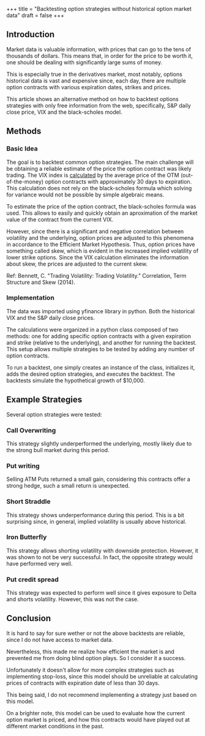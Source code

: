 +++
title = "Backtesting option strategies without historical option market data"
draft = false
+++


<!-- ![My Logo](/images/logo1.png) -->


## Introduction

Market data is valuable information, with prices that can go to the tens of thousands of dollars. This means that, in order for the price to be worth it, one should be dealing with significantly large sums of money.

This is especially true in the derivatives market, most notably, options historical data is vast and expensive since, each day, there are multiple option contracts with various expiration dates, strikes and prices.

This article shows an alternative method on how to backtest options strategies with only free information from the web, specifically, S&P daily close price, VIX and the black-scholes model.

## Methods

### Basic Idea

The goal is to backtest common option strategies. The main challenge will be obtaining a reliable estimate of the price the option contract was likely trading. The VIX index is [calculated](https://www.sfu.ca/~poitras/419_VIX.pdf) by the average price of the OTM (out-of-the-money) option contracts with approximately 30 days to expiration. This calculation does not rely on the black-scholes formula which solving for variance would not be possible by simple algebraic means.

To estimate the price of the option contract, the black-scholes formula was used. This allows to easily and quickly obtain an aproximation of the market value of the contract from the current VIX.

However, since there is a significant and negative correlation between volatility and the underlying, option prices are adjusted to this phenomena in accordance to the Efficient Market Hypothesis. Thus, option prices have something called skew, which is evident in the increased implied volatility of lower strike options. Since the VIX calculation eliminates the information about skew, the prices are adjusted to the current skew.

Ref: Bennett, C. "Trading Volatility: Trading Volatility." Correlation, Term Structure and Skew (2014).

### Implementation

The data was imported using yfinance library in python. Both the historical VIX and the S&P daily close prices.

The calculations were organized in a python class composed of two methods: one for adding specific option contracts with a given expiration and strike (relative to the underlying), and another for running the backtest. This setup allows multiple strategies to be tested by adding any number of option contracts.

To run a backtest, one simply creates an instance of the class, initializes it, adds the desired option strategies, and executes the backtest. The backtests simulate the hypothetical growth of $10,000.

## Example Strategies

Several option strategies were tested:

### Call Overwriting

This strategy slightly underperformed the underlying, mostly likely due to the strong bull market during this period.

### Put writing

Selling ATM Puts returned a small gain, considering this contracts offer a strong hedge, such a small return is unexpected.

### Short Straddle

This strategy shows underperformance during this period. This is a bit surprising since, in general, implied volatility is usually above historical.

### Iron Butterfly

This strategy allows shorting volatility with downside protection. However, it was shown to not be very successful. In fact, the opposite strategy would have performed very well.

### Put credit spread

This strategy was expected to perform well since it gives exposure to Delta and shorts volatility. However, this was not the case.

## Conclusion

It is hard to say for sure wether or not the above backtests are reliable, since I do not have access to market data.

Nevertheless, this made me realize how efficient the market is and prevented me from doing blind option plays. So I consider it a success.

Unfortunately it doesn't allow for more complex strategies such as implementing stop-loss, since this model should be unreliable at calculating prices of contracts with expiration date of less than 30 days.

This being said, I do not recommend implementing a strategy just based on this model.

On a brighter note, this model can be used to evaluate how the current option market is priced, and how this contracts would have played out at different market conditions in the past.


